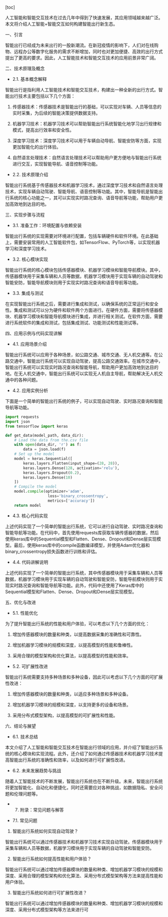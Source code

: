 
[toc]                    
                
                
人工智能和智能交互技术在过去几年中得到了快速发展，其应用领域越来越广泛。本文将介绍人工智能+智能交互如何构建智能出行新生态。

一、引言

智能出行已经成为未来出行的一股新潮流。在新冠疫情的影响下，人们对在线购物、远程办公等数字化服务的需求不断增加，同时也对更加便捷、高效的出行方式提出了更高的要求。因此，人工智能技术和智能交互技术的应用前景非常广阔。

二、技术原理及概念

- 2.1. 基本概念解释

智能出行是指利用人工智能技术和智能交互技术，构建出一种全新的出行方式。智能出行技术主要包括以下几个方面：

1. 传感器技术：传感器技术是智能出行的基础，可以实现对车辆、人员等信息的实时采集，为后续的智能决策提供数据支持。

2. 机器学习技术：机器学习技术可以帮助智能出行系统智能化地学习出行规律和模式，提高出行效率和安全性。

3. 深度学习技术：深度学习技术可以用于车辆自动导航、智能安防等方面，实现更加智能化的出行体验。

4. 自然语言处理技术：自然语言处理技术可以帮助用户更方便地与智能出行系统进行交互，实现智能导航、语音控制等功能。

- 2.2. 技术原理介绍

智能出行系统基于传感器技术和机器学习技术，通过深度学习技术和自然语言处理技术，实现车辆自动驾驶、智能导航、语音控制等功能。其中，智能导航是智能出行系统的核心功能之一，其可以实现实时路况查询、语音导航等功能，帮助用户更加高效地到达目的地。

三、实现步骤与流程

- 3.1. 准备工作：环境配置与依赖安装

智能出行系统的实现需要对环境进行配置，包括车辆硬件和软件环境。在此基础上，需要安装常用的人工智能软件包，如TensorFlow、PyTorch等，以实现机器学习和深度学习技术。

- 3.2. 核心模块实现

智能出行系统的核心模块包括传感器模块、机器学习模块和智能导航模块。其中，传感器模块用于采集车辆和人员等数据，机器学习模块用于实现车辆的自动驾驶和智能安防，智能导航模块则用于实现实时路况查询和语音导航等功能。

- 3.3. 集成与测试

在实现智能出行系统之后，需要进行集成和测试，以确保系统的正常运行和安全性。集成和测试可以分为硬件和软件两个方面进行。在硬件方面，需要将传感器模块、机器学习模块和智能导航模块进行集成，并进行相关测试。在软件方面，需要进行系统软件的集成和测试，包括集成测试、功能测试和性能测试等。

四、应用示例与代码实现讲解

- 4.1. 应用场景介绍

智能出行系统可以应用于各种场景，如公路交通、城市交通、无人机交通等。在公路交通中，智能出行系统可以实现自动驾驶，提高公路交通效率。在城市交通中，智能出行系统可以实现实时路况查询和智能导航，帮助用户更加高效地到达目的地。在无人机交通中，智能出行系统可以实现无人机自主导航，帮助解决无人机交通中的各种问题。

- 4.2. 应用实例分析

下面是一个简单的智能出行系统的例子，可以实现自动驾驶、实时路况查询和智能导航等功能。

```python
import requests
import json
from tensorflow import keras

def get_data(model_path, data_dir):
    # Load the data from the.csv file
    with open(data_dir, 'r') as f:
        data = json.load(f)
    # Set up the model
    model = keras.Sequential([
        keras.layers.Flatten(input_shape=(28, 28)),
        keras.layers.Dense(128, activation='relu'),
        keras.layers.Dropout(0.2),
        keras.layers.Dense(10)
    ])
    # Compile the model
    model.compile(optimizer='adam',
                   loss='binary_crossentropy',
                   metrics=['accuracy'])
    return model
```

- 4.3. 核心代码实现

上述代码实现了一个简单的智能出行系统，它可以进行自动驾驶、实时路况查询和智能导航等功能。在代码中，首先使用requests库获取车辆传感器的数据，然后使用keras库中的Sequential模型和Flatten、Dense、Dropout和Dense层实现模型。最后，使用keras库中的compile函数编译模型，并使用Adam优化器和binary_crossentropy损失函数进行训练和评估。

- 4.4. 代码讲解说明

上述代码实现了一个简单的智能出行系统，其中传感器模块用于采集车辆和人员等数据，机器学习模块用于实现车辆的自动驾驶和智能安防，智能导航模块则用于实现实时路况查询和智能导航等功能。此外，代码中还使用了Keras库中的Sequential模型和Flatten、Dense、Dropout和Dense层实现模型。

五、优化与改进

- 5.1. 性能优化

为了提升智能出行系统的性能和用户体验，可以考虑以下几个方面的优化：

1. 增加传感器模块的数量和种类，以提高数据采集的准确性和可靠性。

2. 增加机器学习模块的规模和深度，以提高模型的性能和鲁棒性。

3. 采用合理的模型架构和优化算法，以提高模型的性能和效率。

- 5.2. 可扩展性改进

智能出行系统需要支持多种场景和多种设备，因此可以考虑以下几个方面的可扩展性改进：

1. 增加传感器模块的数量和种类，以适应多种场景和多种设备。

2. 增加机器学习模块的规模和深度，以支持更多的设备和场景。

3. 采用分布式模型架构，以提高模型的可扩展性和性能。

六、结论与展望

- 6.1. 技术总结

本文介绍了人工智能和智能交互技术在智能出行领域的应用，并介绍了智能出行系统的核心模块和实现流程。此外，还介绍了如何通过传感器技术和机器学习技术提高智能出行系统的准确性和效率，以及如何进行可扩展性改进。

- 6.2. 未来发展趋势与挑战

随着人工智能技术的不断发展，智能出行系统也在不断升级。未来，智能出行系统将更加智能化、自动化和便捷化，同时还需要应对各种挑战，如数据隐私、安全问题和伦理问题等。

- 7. 附录：常见问题与解答

- 7.1. 常见问题

1. 智能出行系统如何实现自动驾驶？

智能出行系统可以通过传感器技术和机器学习技术实现自动驾驶。传感器模块用于采集车辆和人员等数据，机器学习模块用于实现车辆的自动驾驶和智能安防。

2. 智能出行系统如何提高性能和用户体验？

智能出行系统可以通过增加传感器模块的数量和种类、增加机器学习模块的规模和深度、采用合理的模型架构和优化算法、采用分布式模型架构等方法来提高性能和用户体验。

3. 智能出行系统如何进行可扩展性改进？

智能出行系统可以通过增加传感器模块的数量和种类、增加机器学习模块的规模和深度、采用分布式模型架构等方法来进行可

